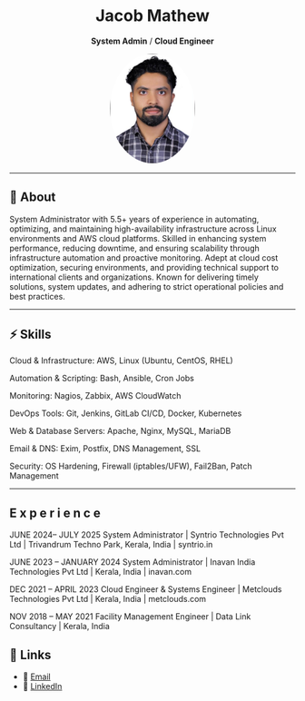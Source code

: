 <div align="center">

# Jacob Mathew  
**System Admin** / **Cloud Engineer**

<img src="assets/profile.jpg" alt="Profile" width="150" style="border-radius:50%;" />

---

</div>

## 🧑 About
System Administrator with 5.5+ years of experience in automating, optimizing, and maintaining high-availability infrastructure across Linux environments and AWS cloud platforms. Skilled in enhancing system performance, reducing downtime, and ensuring scalability through infrastructure automation and proactive monitoring. Adept at cloud cost optimization, securing environments, and providing technical support to
international clients and organizations. Known for delivering timely solutions, system updates, and adhering to strict operational policies and best practices.

---

## ⚡ Skills
Cloud & Infrastructure: AWS, Linux (Ubuntu, CentOS, RHEL)

Automation & Scripting: Bash, Ansible, Cron Jobs

Monitoring: Nagios, Zabbix, AWS CloudWatch

DevOps Tools: Git, Jenkins, GitLab CI/CD, Docker, Kubernetes

Web & Database Servers: Apache, Nginx, MySQL, MariaDB

Email & DNS: Exim, Postfix, DNS Management, SSL

Security: OS Hardening, Firewall (iptables/UFW), Fail2Ban, Patch Management

---

## E x p e r i e n c e
JUNE 2024– JULY 2025
System Administrator | Syntrio Technologies Pvt Ltd | Trivandrum Techno Park, Kerala, India | syntrio.in

JUNE 2023 – JANUARY 2024
System Administrator | Inavan India Technologies Pvt Ltd | Kerala, India | inavan.com

DEC 2021 – APRIL 2023
Cloud Engineer & Systems Engineer | Metclouds Technologies Pvt Ltd | Kerala, India | metclouds.com

NOV 2018 – MAY 2021
Facility Management Engineer | Data Link Consultancy | Kerala, India

## 🔗 Links
- 📧 [Email](mailto:jacobmathew033@gmail.com)  
- 💼 [LinkedIn](https://www.linkedin.com/in/jacob-mathew-a179a819b)  
